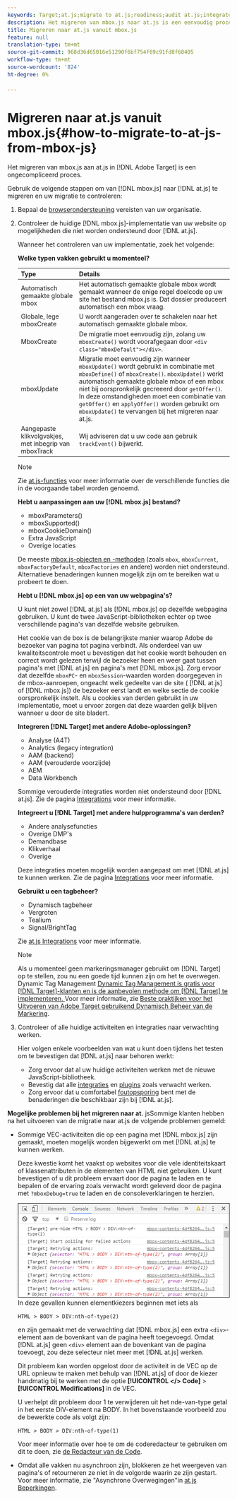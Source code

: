 ```yaml
---
keywords: Target;at.js;migrate to at.js;readiness;audit at.js;integrate at.js
description: Het migreren van mbox.js naar at.js is een eenvoudig proces.
title: Migreren naar at.js vanuit mbox.js
feature: null
translation-type: tm+mt
source-git-commit: 968d36d65016e51290f6bf754f69c91fd8f68405
workflow-type: tm+mt
source-wordcount: '824'
ht-degree: 0%

---
```



# Migreren naar at.js vanuit mbox.js{#how-to-migrate-to-at-js-from-mbox-js}

Het migreren van mbox.js aan at.js in [!DNL Adobe Target] is een ongecompliceerd proces.

Gebruik de volgende stappen om van [!DNL mbox.js] naar [!DNL at.js] te migreren en uw migratie te controleren:

1. Bepaal de [browserondersteuning](/help/c-implementing-target/c-considerations-before-you-implement-target/supported-browsers.md#reference_01B4BF99E7D545A7998773202A2F6100) vereisten van uw organisatie.
1. Controleer de huidige [!DNL mbox.js]-implementatie van uw website op mogelijkheden die niet worden ondersteund door [!DNL at.js].

   Wanneer het controleren van uw implementatie, zoek het volgende:

   **Welke typen vakken gebruikt u momenteel?**

   | Type | Details |
   |--- |--- |
   | Automatisch gemaakte globale mbox | Het automatisch gemaakte globale mbox wordt gemaakt wanneer de enige regel doelcode op uw site het bestand mbox.js is. Dat dossier produceert automatisch een mbox vraag. |
   | Globale, lege mboxCreate | U wordt aangeraden over te schakelen naar het automatisch gemaakte globale mbox. |
   | MboxCreate | De migratie moet eenvoudig zijn, zolang uw `mboxCreate()` wordt voorafgegaan door `<div class="mboxDefault"></div>`. |
   | mboxUpdate | Migratie moet eenvoudig zijn wanneer `mboxUpdate()` wordt gebruikt in combinatie met `mboxDefine()` of `mboxCreate()`. `mboxUpdate()` werkt automatisch gemaakte globale mbox of een mbox niet bij oorspronkelijk gecreeerd door  `getOffer()`. In deze omstandigheden moet een combinatie van `getOffer()` en `applyOffer()` worden gebruikt om `mboxUpdate()` te vervangen bij het migreren naar at.js. |
   | Aangepaste klikvolgvakjes, met inbegrip van mboxTrack | Wij adviseren dat u uw code aan gebruik `trackEvent()` bijwerkt. |

   >[!NOTE]
   >
   >Zie [at.js-functies](/help/c-implementing-target/c-implementing-target-for-client-side-web/cmp-atjs-functions.md) voor meer informatie over de verschillende functies die in de voorgaande tabel worden genoemd.

   **Hebt u aanpassingen aan uw  [!DNL mbox.js] bestand?**

   * mboxParameters()
   * mboxSupported()
   * mboxCookieDomain()
   * Extra JavaScript
   * Overige locaties

   De meeste [mbox.js-objecten en -methoden](/help/c-target/c-visitor-profile/variables-profiles-parameters-methods.md#section_8C78059D15D9452F95636A5640188537) (zoals `mbox`, `mboxCurrent`, `mboxFactoryDefault`, `mboxFactories` en andere) worden niet ondersteund. Alternatieve benaderingen kunnen mogelijk zijn om te bereiken wat u probeert te doen.

   **Hebt u  [!DNL mbox.js] op een van uw webpagina&#39;s?**

   U kunt niet zowel [!DNL at.js] als [!DNL mbox.js] op dezelfde webpagina gebruiken. U kunt de twee JavaScript-bibliotheken echter op twee verschillende pagina&#39;s van dezelfde website gebruiken.

   Het cookie van de box is de belangrijkste manier waarop Adobe de bezoeker van pagina tot pagina verbindt. Als onderdeel van uw kwaliteitscontrole moet u bevestigen dat het cookie wordt behouden en correct wordt gelezen terwijl de bezoeker heen en weer gaat tussen pagina&#39;s met [!DNL at.js] en pagina&#39;s met [!DNL mbox.js]. Zorg ervoor dat dezelfde `mboxPC`- en `mboxSession`-waarden worden doorgegeven in de mbox-aanroepen, ongeacht welk gedeelte van de site ( [!DNL at.js] of [!DNL mbox.js]) de bezoeker eerst landt en welke sectie de cookie oorspronkelijk instelt. Als u cookies van derden gebruikt in uw implementatie, moet u ervoor zorgen dat deze waarden gelijk blijven wanneer u door de site bladert.

   **Integreren  [!DNL Target] met andere Adobe-oplossingen?**

   * Analyse (A4T)
   * Analytics (legacy integration)
   * AAM (backend)
   * AAM (verouderde voorzijde)
   * AEM
   * Data Workbench

   Sommige verouderde integraties worden niet ondersteund door [!DNL at.js]. Zie de pagina [Integrations](/help/c-implementing-target/c-implementing-target-for-client-side-web/c-how-atjs-works/target-atjs-integrations.md#concept_C100BC4F073C4B57A608B309D0157B39) voor meer informatie.

   **Integreert u  [!DNL Target] met andere hulpprogramma&#39;s van derden?**

   * Andere analysefuncties
   * Overige DMP&#39;s
   * Demandbase
   * Klikverhaal
   * Overige

   Deze integraties moeten mogelijk worden aangepast om met [!DNL at.js] te kunnen werken. Zie de pagina [Integrations](/help/c-implementing-target/c-implementing-target-for-client-side-web/c-how-atjs-works/target-atjs-integrations.md#concept_C100BC4F073C4B57A608B309D0157B39) voor meer informatie.

   **Gebruikt u een tagbeheer?**

   * Dynamisch tagbeheer
   * Vergroten
   * Tealium
   * Signal/BrightTag

   Zie [at.js Integrations](/help/c-implementing-target/c-implementing-target-for-client-side-web/c-how-atjs-works/target-atjs-integrations.md#concept_C100BC4F073C4B57A608B309D0157B39) voor meer informatie.

   >[!NOTE]
   >
   >Als u momenteel geen markeringsmanager gebruikt om [!DNL Target] op te stellen, zou nu een goede tijd kunnen zijn om het te overwegen. Dynamic Tag Management [Dynamic Tag Management is gratis voor [!DNL Target]-klanten en is de aanbevolen methode om [!DNL Target] te implementeren. ](https://dtm.adobe.com) Voor meer informatie, zie [Beste praktijken voor het Uitvoeren van Adobe Target gebruikend Dynamisch Beheer van de Markering](https://experienceleague.adobe.com/docs/dtm/implementing/overview.html).

1. Controleer of alle huidige activiteiten en integraties naar verwachting werken.

   Hier volgen enkele voorbeelden van wat u kunt doen tijdens het testen om te bevestigen dat [!DNL at.js] naar behoren werkt:

   * Zorg ervoor dat al uw huidige activiteiten werken met de nieuwe JavaScript-bibliotheek.
   * Bevestig dat alle [integraties](/help/c-implementing-target/c-implementing-target-for-client-side-web/c-how-atjs-works/target-atjs-integrations.md#concept_C100BC4F073C4B57A608B309D0157B39) en [plugins](/help/c-implementing-target/c-implementing-target-for-client-side-web/t-mbox-download/c-target-atjs-implementation/target-atjs-plugins.md#concept_F5D4C0A4DACF41409CC42FDD93B13FAF) zoals verwacht werken.
   * Zorg ervoor dat u comfortabel [foutopsporing](/help/c-implementing-target/c-implementing-target-for-client-side-web/c-target-debugging-atjs/target-debugging-atjs.md#concept_CAE591DA8C404C22917584ECD4F7494F) bent met de benaderingen die beschikbaar zijn bij [!DNL at.js].

**Mogelijke problemen bij het migreren naar at.** jsSommige klanten hebben na het uitvoeren van de migratie naar at.js de volgende problemen gemeld:

* Sommige VEC-activiteiten die op een pagina met [!DNL mbox.js] zijn gemaakt, moeten mogelijk worden bijgewerkt om met [!DNL at.js] te kunnen werken.

   Deze kwestie komt het vaakst op websites voor die vele identiteitskaart of klassenattributen in de elementen van HTML niet gebruiken. U kunt bevestigen of u dit probleem ervaart door de pagina te laden en te bepalen of de ervaring zoals verwacht wordt geleverd door de pagina met `?mboxDebug=true` te laden en de consoleverklaringen te herzien.

   ![](assets/mboxdebug.png)
In deze gevallen kunnen elementkiezers beginnen met iets als

   ```
   HTML > BODY > DIV:nth-of-type(2)
   ```

   en zijn gemaakt met de verwachting dat [!DNL mbox.js] een extra `<div>`-element aan de bovenkant van de pagina heeft toegevoegd. Omdat [!DNL at.js] geen `<div>` element aan de bovenkant van de pagina toevoegt, zou deze selecteur niet meer met [!DNL at.js] werken.

   Dit probleem kan worden opgelost door de activiteit in de VEC op de URL opnieuw te maken met behulp van [!DNL at.js] of door de kiezer handmatig bij te werken met de optie **[!UICONTROL </> Code]** > **[!UICONTROL Modifications]** in de VEC.

   U verhelpt dit probleem door 1 te verwijderen uit het nde-van-type getal in het eerste DIV-element na BODY. In het bovenstaande voorbeeld zou de bewerkte code als volgt zijn:

   ```
   HTML > BODY > DIV:nth-of-type(1)
   ```

   Voor meer informatie over hoe te om de coderedacteur te gebruiken om dit te doen, zie [de Redacteur van de Code](/help/c-experiences/c-visual-experience-composer/c-vec-code-editor/vec-code-editor.md#concept_B3A6E9EE3A60406DB640E205EA1745B5).

* Omdat alle vakken nu asynchroon zijn, blokkeren ze het weergeven van pagina&#39;s of retourneren ze niet in de volgorde waarin ze zijn gestart. Voor meer informatie, zie &quot;Asynchrone Overwegingen&quot;in [at.js Beperkingen](/help/c-implementing-target/c-implementing-target-for-client-side-web/t-mbox-download/c-target-atjs-implementation/target-atjs-limitations.md#concept_FA99E4D6EC274552BF45E01AFB76CCAE).

